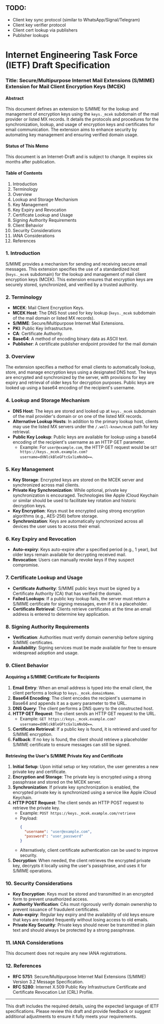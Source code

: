 ## TODO:

- Client key sync protocol (similar to WhatsApp/Signal/Telegram)
- Client key verifier protocol
- Client cert lookup via publishers
- Publisher lookups


# Internet Engineering Task Force (IETF) Draft Specification

### Title: Secure/Multipurpose Internet Mail Extensions (S/MIME) Extension for Mail Client Encryption Keys (MCEK)

#### Abstract

This document defines an extension to S/MIME for the lookup and management of encryption keys using the `keys._mcek` subdomain of the mail provider or listed MX records. It details the protocols and procedures for the synchronization, lookup, and usage of encryption keys and certificates for email communication. The extension aims to enhance security by automating key management and ensuring verified domain usage.

#### Status of This Memo

This document is an Internet-Draft and is subject to change. It expires six months after publication.

#### Table of Contents

1. Introduction
2. Terminology
3. Overview
4. Lookup and Storage Mechanism
5. Key Management
6. Key Expiry and Revocation
7. Certificate Lookup and Usage
8. Signing Authority Requirements
9. Client Behavior
10. Security Considerations
11. IANA Considerations
12. References

### 1. Introduction

S/MIME provides a mechanism for sending and receiving secure email messages. This extension specifies the use of a standardized host (`keys._mcek` subdomain) for the lookup and management of mail client encryption keys (MCEK). This extension ensures that encryption keys are securely stored, synchronized, and verified by a trusted authority.

### 2. Terminology

- **MCEK**: Mail Client Encryption Keys.
- **MCEK Host**: The DNS host used for key lookup (`keys._mcek` subdomain of the mail domain or listed MX records).
- **S/MIME**: Secure/Multipurpose Internet Mail Extensions.
- **PKI**: Public Key Infrastructure.
- **CA**: Certificate Authority.
- **Base64**: A method of encoding binary data as ASCII text.
- **Publisher**: A certificate publisher endpoint provided for the mail domain

### 3. Overview

The extension specifies a method for email clients to automatically lookup, store, and manage encryption keys using a designated DNS host. The keys are encrypted and synchronized by the server, with provisions for key expiry and retrieval of older keys for decryption purposes. Public keys are looked up using a base64 encoding of the recipient's username.

### 4. Lookup and Storage Mechanism

- **DNS Host**: The keys are stored and looked up at `keys._mcek` subdomain of the mail provider's domain or on one of the listed MX records.
- **Alternative Lookup Hosts**: In addition to the primary lookup host, clients may use the listed MX servers under the `/.well-known/mcek` path for key retrieval.
- **Public Key Lookup**: Public keys are available for lookup using a base64 encoding of the recipient's username as an HTTP GET parameter.
  - Example: For `user@example.com`, the HTTP GET request would be `GET https://keys._mcek.example.com?username=dXNlckBleGFtcGxlLmNvbQ==`.

### 5. Key Management

- **Key Storage**: Encrypted keys are stored on the MCEK server and synchronized across mail clients.
- **Private Key Synchronization**: While optional, private key synchronization is encouraged. Technologies like Apple iCloud Keychain or similar should be used to facilitate key rotation and historic decryption keys.
- **Key Encryption**: Keys must be encrypted using strong encryption algorithms (e.g., AES-256) before storage.
- **Synchronization**: Keys are automatically synchronized across all devices the user uses to access their email.

### 6. Key Expiry and Revocation

- **Auto-expiry**: Keys auto-expire after a specified period (e.g., 1 year), but older keys remain available for decrypting received mail.
- **Revocation**: Users can manually revoke keys if they suspect compromise.

### 7. Certificate Lookup and Usage

- **Certificate Authority**: S/MIME public keys must be signed by a Certificate Authority (CA) that has verified the domain.
- **Failed Lookups**: If a public key lookup fails, the server must return a S/MIME certificate for signing messages, even if it is a placeholder.
- **Certificate Retrieval**: Clients retrieve certificates at the time an email address is entered to determine key application.

### 8. Signing Authority Requirements

- **Verification**: Authorities must verify domain ownership before signing S/MIME certificates.
- **Availability**: Signing services must be made available for free to ensure widespread adoption and usage.

### 9. Client Behavior

#### Acquiring a S/MIME Certificate for Recipients

1. **Email Entry**: When an email address is typed into the email client, the client performs a lookup to `keys._mcek.domainName`.
2. **Base64 Encoding**: The client encodes the recipient's username in Base64 and appends it as a query parameter to the URL.
3. **DNS Query**: The client performs a DNS query to the constructed host.
4. **HTTP GET Request**: The client sends an HTTP GET request to the URL.
   - Example: `GET https://keys._mcek.example.com?username=dXNlckBleGFtcGxlLmNvbQ==`.
5. **Certificate Retrieval**: If a public key is found, it is retrieved and used for S/MIME encryption.
6. **Fallback**: If no key is found, the client should retrieve a placeholder S/MIME certificate to ensure messages can still be signed.

#### Retrieving the User's S/MIME Private Key and Certificate

1. **Initial Setup**: Upon initial setup or key rotation, the user generates a new private key and certificate.
2. **Encryption and Storage**: The private key is encrypted using a strong passphrase and stored on the MCEK server.
3. **Synchronization**: If private key synchronization is enabled, the encrypted private key is synchronized using a service like Apple iCloud Keychain.
4. **HTTP POST Request**: The client sends an HTTP POST request to retrieve the private key.
   - Example: `POST https://keys._mcek.example.com/retrieve`
   - Payload:
     ```json
     {
       "username": "user@example.com",
       "password": "user_password"
     }
     ```
   - Alternatively, client certificate authentication can be used to improve security.
5. **Decryption**: When needed, the client retrieves the encrypted private key, decrypts it locally using the user's passphrase, and uses it for S/MIME operations.

### 10. Security Considerations

- **Key Encryption**: Keys must be stored and transmitted in an encrypted form to prevent unauthorized access.
- **Authority Verification**: CAs must rigorously verify domain ownership to prevent issuance of fraudulent certificates.
- **Auto-expiry**: Regular key expiry and the availability of old keys ensure that keys are rotated frequently without losing access to old emails.
- **Private Key Security**: Private keys should never be transmitted in plain text and should always be protected by a strong passphrase.

### 11. IANA Considerations

This document does not require any new IANA registrations.

### 12. References

- **RFC 5751**: Secure/Multipurpose Internet Mail Extensions (S/MIME) Version 3.2 Message Specification.
- **RFC 5280**: Internet X.509 Public Key Infrastructure Certificate and Certificate Revocation List (CRL) Profile.

---

This draft includes the required details, using the expected language of IETF specifications. Please review this draft and provide feedback or suggest additional adjustments to ensure it fully meets your requirements.
